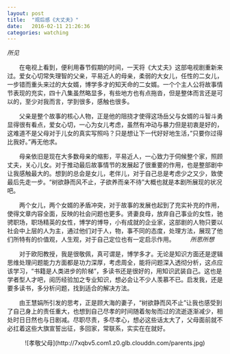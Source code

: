 ```yaml
---
layout: post
title:  "观后感《大丈夫》"
date:   2016-02-11 21:26:36
categories: watching
---
```


*所见*

　　在电视上看到，便利用春节假期的时间，一天将《大丈夫》这部电视剧重新来过。爱女心切常失理智的父亲，平易近人的母亲，柔弱的大女儿，任性的二女儿，一步错而重头来过的大女婿，博学多才的知天命的二女婿。一个个主人公将故事情节表现的充实，四十八集虽然略显多，有些地方也有点拖沓，但是整体而言还是可以的，至少对我而言，学到很多，感触也很多。

　　父亲是整个故事的核心人物，正是他的阻挠才使得这场岳父与女婿的斗智斗勇显得很有看点，爱女心切，一心为女儿考虑，虽然有冲动与暴力但是初衷是好的，这难道不是父母对于儿女的真实写照吗？只是想让下一代好好地生活，”只要你过得比我好。”再无他求。

　　母亲依旧是现在大多数母亲的缩影，平易近人，一心致力于伺候整个家，照顾丈夫，关心儿女。对于推动最后故事情节的发展起了很重要的作用，也是整部剧中让我感触最大的。想到的总会是女儿，老伴儿，对于自己总是考虑少之又少，致使最后先走一步。“树欲静而风不止，子欲养而亲不待”大概也就是本剧所展现的状况吧。

　　两个女儿，两个女婿的矛盾冲突，对于故事的发展也起到了充实补充的作用，使得文章内容全面，反映的社会问题也更多。贤妻良母，放弃自己事业的女性，驰骋职场，职场精英的女性，博学的博导，小有成就的企业家，这部剧的人物只要以社会中上层的人为主，通过他们对于人，物，事不同的态度，处理方法，展现了他们所特有的价值观，人生观，对于自己定位也有一定启示作用。
　　
*所思所想* 

　　对于欧阳教授，我是很敬佩，真可谓是，博学多才。无论是知识方面还是逻辑思维处理问题能力方面都是功力深厚，考虑周全，能将问题深入透彻分析，这点应该学习，“书籍是人类进步的阶梯”，多读书还是很好的，用知识武装自己。这也是学者型人才吧，阅历经验加之专业知识，想必会让不少人羡慕不已。启发我，还是要多读书，多分析问题，找到适合的解决方法。

　　由王慧娟所引发的思考，正是顾大海的妻子，“树欲静而风不止”让我也感受到了自己身上的责任重大，也想到自己尽孝的时间随着匆匆而过的流逝逐渐减少，相处时日日然也与日剧减。尽职尽责，多尽孝心，想必这些话太大了，父母面前就不必扛着这些大旗宣誓出征，多回家，常联系，实实在在就好。
<div style="text-align:center" markdown="1">
![孝敬父母](http://7xqbv5.com1.z0.glb.clouddn.com/parents.jpg)
                                                                
</div>
                                                       　　　
